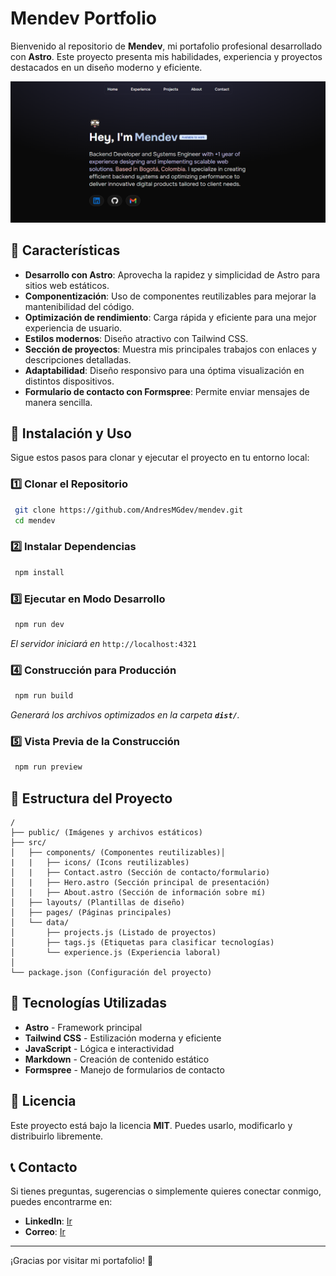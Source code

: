 # Mendev Portfolio

Bienvenido al repositorio de **Mendev**, mi portafolio profesional desarrollado con **Astro**. Este proyecto presenta mis habilidades, experiencia y proyectos destacados en un diseño moderno y eficiente.

![just-the-basics](public/image.png)

## 🌟 Características

- **Desarrollo con Astro**: Aprovecha la rapidez y simplicidad de Astro para sitios web estáticos.
- **Componentización**: Uso de componentes reutilizables para mejorar la mantenibilidad del código.
- **Optimización de rendimiento**: Carga rápida y eficiente para una mejor experiencia de usuario.
- **Estilos modernos**: Diseño atractivo con Tailwind CSS.
- **Sección de proyectos**: Muestra mis principales trabajos con enlaces y descripciones detalladas.
- **Adaptabilidad**: Diseño responsivo para una óptima visualización en distintos dispositivos.
- **Formulario de contacto con Formspree**: Permite enviar mensajes de manera sencilla.

## 🚀 Instalación y Uso

Sigue estos pasos para clonar y ejecutar el proyecto en tu entorno local:

### 1️⃣ Clonar el Repositorio

```sh
 git clone https://github.com/AndresMGdev/mendev.git
 cd mendev
```

### 2️⃣ Instalar Dependencias

```sh
 npm install
```

### 3️⃣ Ejecutar en Modo Desarrollo

```sh
 npm run dev
```

*El servidor iniciará en* `http://localhost:4321`

### 4️⃣ Construcción para Producción

```sh
 npm run build
```

*Generará los archivos optimizados en la carpeta **`dist/`**.*

### 5️⃣ Vista Previa de la Construcción

```sh
 npm run preview
```

## 📂 Estructura del Proyecto

```text
/
├── public/ (Imágenes y archivos estáticos)
├── src/
│   ├── components/ (Componentes reutilizables)│       
|   |   ├── icons/ (Icons reutilizables)
│   |   ├── Contact.astro (Sección de contacto/formulario)
│   |   ├── Hero.astro (Sección principal de presentación)
│   |   ├── About.astro (Sección de información sobre mí)
│   ├── layouts/ (Plantillas de diseño)
│   ├── pages/ (Páginas principales)
│   └── data/
│       ├── projects.js (Listado de proyectos)
│       ├── tags.js (Etiquetas para clasificar tecnologías)
│       └── experience.js (Experiencia laboral)
│
└── package.json (Configuración del proyecto)
```

## 📌 Tecnologías Utilizadas

- **Astro** - Framework principal
- **Tailwind CSS** - Estilización moderna y eficiente
- **JavaScript** - Lógica e interactividad
- **Markdown** - Creación de contenido estático
- **Formspree** - Manejo de formularios de contacto

## 📜 Licencia

Este proyecto está bajo la licencia **MIT**. Puedes usarlo, modificarlo y distribuirlo libremente.

## 📞 Contacto

Si tienes preguntas, sugerencias o simplemente quieres conectar conmigo, puedes encontrarme en:

- **LinkedIn**: [Ir](https://www.linkedin.com/in/cmendoza02/)
- **Correo**: [Ir](mailto:cmendoza022002@gmail.com)

---

¡Gracias por visitar mi portafolio! 🚀

